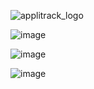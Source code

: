 ![applitrack_logo](https://user-images.githubusercontent.com/1960441/155055219-49b10d39-a711-4a14-bc0b-485726fc7ea0.gif)


![image](https://github.com/user-attachments/assets/7aa94929-2484-4f6d-a38b-caf7ab582c97)


![image](https://github.com/user-attachments/assets/a02c91c0-5430-40b7-abfc-a4418d247548)

![image](https://github.com/user-attachments/assets/b4fff2c3-25e8-41ca-981e-e5a752a57767)


